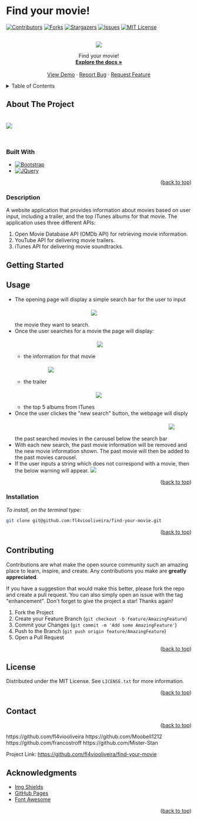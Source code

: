 # Find your movie!

<!-- PROJECT SHIELDS -->
<!--
*** I'm using markdown "reference style" links for readability.
*** Reference links are enclosed in brackets [ ] instead of parentheses ( ).
*** See the bottom of this document for the declaration of the reference variables
*** for contributors-url, forks-url, etc. This is an optional, concise syntax you may use.
*** https://www.markdownguide.org/basic-syntax/#reference-style-links
-->
[![Contributors][contributors-shield]][contributors-url]
[![Forks][forks-shield]][forks-url]
[![Stargazers][stars-shield]][stars-url]
[![Issues][issues-shield]][issues-url]
[![MIT License][license-shield]][license-url]



<!-- PROJECT LOGO -->
<br />
<div align="center">
  <a href="https://github.com/fl4viooliveira/find-your-movie">
	<img src="./Images/favicon.ico">
  </a>

  <p align="center">
    Find your movie!
    <br />
    <a href="https://github.com/fl4viooliveira/find-your-movie"><strong>Explore the docs »</strong></a>
    <br />
    <br />
    <a href="https://fl4viooliveira.github.io/find-your-movie/">View Demo</a>
    ·
    <a href="https://github.com/fl4viooliveira/find-your-movie/issues">Report Bug</a>
    ·
    <a href="https://github.com/fl4viooliveira/find-your-movie/issues">Request Feature</a>
  </p>
</div>


<!-- TABLE OF CONTENTS -->
<details>
  <summary>Table of Contents</summary>
  <ol>
    <li>
      <a href="#about-the-project">About The Project</a>
      <ul>
        <li><a href="#built-with">Built With</a></li>
      </ul>
    </li>
    <li>
      <a href="#getting-started">Getting Started</a>
      <ul>
        <li><a href="#prerequisites">Prerequisites</a></li>
        <li><a href="#installation">Installation</a></li>
      </ul>
    </li>
    <li><a href="#usage">Usage</a></li>
    <li><a href="#roadmap">Roadmap</a></li>
    <li><a href="#contributing">Contributing</a></li>
    <li><a href="#license">License</a></li>
    <li><a href="#contact">Contact</a></li>
    <li><a href="#acknowledgments">Acknowledgments</a></li>
  </ol>
</details>



<!-- ABOUT THE PROJECT -->
## About The Project
<img src="./Images/home.png" style="margin-top: 20px; margin-bottom:30px">



### Built With

* [![Bootstrap][Bootstrap.com]][Bootstrap-url]
* [![JQuery][JQuery.com]][JQuery-url]

<p align="right">(<a href="#readme-top">back to top</a>)</p>

### Description

A website application that provides information about movies based on user input, including a trailer, and the top ITunes albums for that movie. The application uses three different APIs:

  <ol>
    <li>
    Open Movie Database API (OMDb API) for retrieving movie information.</li>
    <li>
    YouTube API for delivering movie trailers.</li>
    <li>
    iTunes API for delivering movie soundtracks.</li>
  </ol>
<!-- GETTING STARTED -->

## Getting Started

## Usage
  <ul>  
    <li>
    The opening page will display a simple search bar for the user to input the movie they want to search. 
	<img src="./Images/noPastSearches.png" style="margin-top: 20px; margin-bottom:30px"></li>
    <li>
    Once the user searches for a movie the page will display:
	   <ul>
		<li> the information for that movie
		<img src="./Images/PosterInformation.png" style="margin-top: 20px; margin-bottom:30px"></li>
		<li> the trailer
		<img src="./Images/YoutubeTrailer.png" style="margin-top: 20px; margin-bottom:30px"></li>
		<li> the top 5 albums from ITunes 
	    	<img src="./Images/ITunesPlaylist.png" style="margin-top: 20px; margin-bottom:30px"></li>
	    </ul>
	</li>
    <li>
    Once the user clickes the "new search" button, the webpage will disply the past searched movies in the carousel below the search bar
	<img src="./Images/history.jpg" style="margin-top: 20px; margin-bottom:30px"></li>
	<li>With each new search, the past movie information will be removed and the new movie information shown. The past movie will then be added to the past movies carousel.</li>
    <li> If the user inputs a string which does not correspond with a movie, then the below warning will appear. 
	<img src="./Images/Warning.png" style="margins: 50px">
	</li>
  </ul>

<p align="right">(<a href="#readme-top">back to top</a>)</p>


### Installation

_To install, on the terminal type:_
   ```sh
   git clone git@github.com:fl4viooliveira/find-your-movie.git
   ```
<p align="right">(<a href="#readme-top">back to top</a>)</p>


<!-- CONTRIBUTING -->
## Contributing

Contributions are what make the open source community such an amazing place to learn, inspire, and create. Any contributions you make are **greatly appreciated**.

If you have a suggestion that would make this better, please fork the repo and create a pull request. You can also simply open an issue with the tag "enhancement".
Don't forget to give the project a star! Thanks again!

1. Fork the Project
2. Create your Feature Branch (`git checkout -b feature/AmazingFeature`)
3. Commit your Changes (`git commit -m 'Add some AmazingFeature'`)
4. Push to the Branch (`git push origin feature/AmazingFeature`)
5. Open a Pull Request

<p align="right">(<a href="#readme-top">back to top</a>)</p>



<!-- LICENSE -->
## License

Distributed under the MIT License. See `LICENSE.txt` for more information.

<p align="right">(<a href="#readme-top">back to top</a>)</p>



<!-- CONTACT -->
## Contact




<p align="right">(<a href="#readme-top">back to top</a>)</p>
https://github.com/fl4viooliveira
https://github.com/Moobell1212
https://github.com/francostroff
https://github.com/Mister-Stan


Project Link: https://github.com/fl4viooliveira/find-your-movie


<!-- ACKNOWLEDGMENTS -->
## Acknowledgments

* [Img Shields](https://shields.io)
* [GitHub Pages](https://pages.github.com)
* [Font Awesome](https://fontawesome.com)

<p align="right">(<a href="#readme-top">back to top</a>)</p>



<!-- MARKDOWN LINKS & IMAGES -->
<!-- https://www.markdownguide.org/basic-syntax/#reference-style-links -->
[contributors-shield]: https://img.shields.io/github/contributors/fl4viooliveira/find-your-movie.svg?style=for-the-badge
[contributors-url]: https://github.com/fl4viooliveira/find-your-movie/graphs/contributors
[forks-shield]: https://img.shields.io/github/forks/fl4viooliveira/find-your-movie.svg?style=for-the-badge
[forks-url]: https://github.com/fl4viooliveira/Best-README-Template/network/members
[stars-shield]: https://img.shields.io/github/stars/fl4viooliveira/find-your-movie.svg?style=for-the-badge
[stars-url]: https://github.com/fl4viooliveira/find-your-movie/stargazers
[issues-shield]: https://img.shields.io/github/issues/fl4viooliveira/find-your-movie.svg?style=for-the-badge
[issues-url]: https://github.com/fl4viooliveira/find-your-movie/issues
[license-shield]: https://img.shields.io/github/license/fl4viooliveira/find-your-movie.svg?style=for-the-badge
[license-url]: https://github.com/fl4viooliveira/find-your-movie/blob/master/LICENSE.txt
[linkedin-shield]: https://img.shields.io/badge/-LinkedIn-black.svg?style=for-the-badge&logo=linkedin&colorB=555
[product-screenshot]: images/screenshot.png
[Next.js]: https://img.shields.io/badge/next.js-000000?style=for-the-badge&logo=nextdotjs&logoColor=white
[Next-url]: https://nextjs.org/
[React.js]: https://img.shields.io/badge/React-20232A?style=for-the-badge&logo=react&logoColor=61DAFB
[React-url]: https://reactjs.org/
[Vue.js]: https://img.shields.io/badge/Vue.js-35495E?style=for-the-badge&logo=vuedotjs&logoColor=4FC08D
[Vue-url]: https://vuejs.org/
[Angular.io]: https://img.shields.io/badge/Angular-DD0031?style=for-the-badge&logo=angular&logoColor=white
[Angular-url]: https://angular.io/
[Svelte.dev]: https://img.shields.io/badge/Svelte-4A4A55?style=for-the-badge&logo=svelte&logoColor=FF3E00
[Svelte-url]: https://svelte.dev/
[Laravel.com]: https://img.shields.io/badge/Laravel-FF2D20?style=for-the-badge&logo=laravel&logoColor=white
[Laravel-url]: https://laravel.com
[Bootstrap.com]: https://img.shields.io/badge/Bootstrap-563D7C?style=for-the-badge&logo=bootstrap&logoColor=white
[Bootstrap-url]: https://getbootstrap.com
[JQuery.com]: https://img.shields.io/badge/jQuery-0769AD?style=for-the-badge&logo=jquery&logoColor=white
[JQuery-url]: https://jquery.com 

